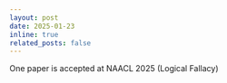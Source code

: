 ```yaml
---
layout: post
date: 2025-01-23
inline: true
related_posts: false
---
```


One paper is accepted at NAACL 2025 (Logical Fallacy)
